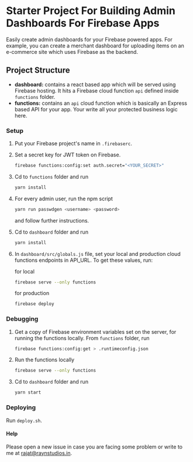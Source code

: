 # Starter Project For Building Admin Dashboards For Firebase Apps

Easily create admin dashboards for your Firebase powered apps. For example, you
can create a merchant dashboard for uploading items on an e-commerce site which
uses Firebase as the backend.

## Project Structure

- **dashboard:** contains a react based app which will be served using
  Firebase hosting. It hits a Firebase cloud function `api`
  defined inside `functions` folder.
- **functions:** contains an `api` cloud function which is basically
  an Express based API for your app. Your write all your protected business
  logic here.

### Setup

1.  Put your Firebase project's name in `.firebaserc`.
2.  Set a secret key for JWT token on Firebase.
    ```sh
    firebase functions:config:set auth.secret="<YOUR_SECRET>"
    ```
3.  Cd to `functions` folder and run
    ```sh
    yarn install
    ```
4.  For every admin user, run the npm script
    ```sh
    yarn run passwdgen <username> <password>
    ```
    and follow further instructions.
5.  Cd to `dashboard` folder and run
    ```sh
    yarn install
    ```
6.  In `dashboard/src/globals.js` file, set your local and production cloud
    functions endpoints in API_URL. To get these values, run:

    for local

    ```sh
    firebase serve --only functions
    ```

    for production

    ```sh
    firebase deploy
    ```

### Debugging

1.  Get a copy of Firebase environment variables set on the server, for running the functions locally. From
    `functions` folder, run
    ```sh
    firebase functions:config:get > .runtimeconfig.json
    ```
2.  Run the functions locally
    ```sh
    firebase serve --only functions
    ```
3.  Cd to `dashboard` folder and run
    ```sh
    yarn start
    ```

### Deploying

Run `deploy.sh`.

#### Help

Please open a new issue in case you are facing some problem or write to me at
rajat@raynstudios.in.

